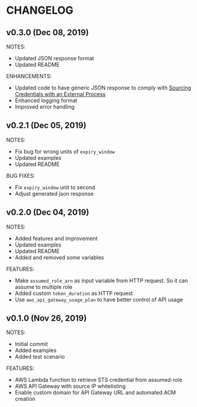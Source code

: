 # CHANGELOG

## v0.3.0 (Dec 08, 2019)

NOTES:

* Updated JSON response format
* Updated README

ENHANCEMENTS:

* Updated code to have generic JSON response to comply with [Sourcing Credentials with an External Process](https://docs.aws.amazon.com/cli/latest/userguide/cli-configure-sourcing-external.html)
* Enhanced logging format
* Improved error handling

## v0.2.1 (Dec 05, 2019)

NOTES:

* Fix bug for wrong units of `expiry_window`
* Updated examples
* Updated README

BUG FIXES:

* Fix `expiry_window` unit to second
* Adjust generated json response

## v0.2.0 (Dec 04, 2019)

NOTES:

* Added features and improvement
* Updated examples
* Updated README
* Added and removed some variables

FEATURES:

* Make `assumed_role_arn` as input variable from HTTP request. So it can assume to multiple role
* Added custom `token_duration` as HTTP request
* Use `aws_api_gateway_usage_plan` to have better control of API usage

## v0.1.0 (Nov 26, 2019)

NOTES:

* Initial commit
* Added examples
* Added test scenario

FEATURES:

* AWS Lambda function to retrieve STS credential from assumed-role
* AWS API Gateway with source IP whitelisting
* Enable custom domain for API Gateway URL and automated ACM creation
